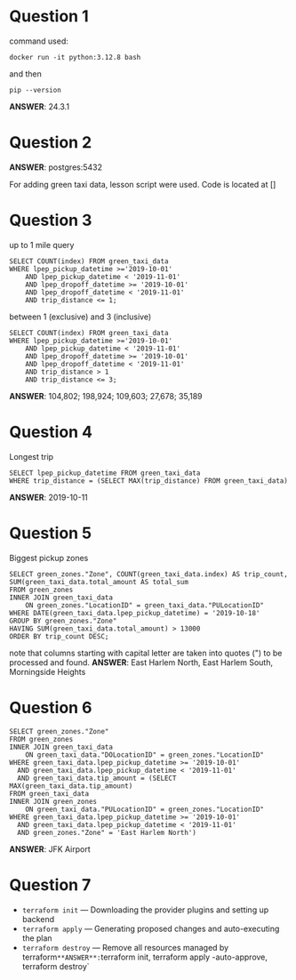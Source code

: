 # Question 1
command used: 
```
docker run -it python:3.12.8 bash
```
and then 
```
pip --version
```
**ANSWER**: 24.3.1

# Question 2
**ANSWER**: postgres:5432

For adding green taxi data, lesson script were used. Code is located at []
# Question 3
up to 1 mile query
```
SELECT COUNT(index) FROM green_taxi_data
WHERE lpep_pickup_datetime >='2019-10-01' 
    AND lpep_pickup_datetime < '2019-11-01'
    AND lpep_dropoff_datetime >= '2019-10-01' 
    AND lpep_dropoff_datetime < '2019-11-01'
    AND trip_distance <= 1;
```
between 1 (exclusive) and 3 (inclusive)
```
SELECT COUNT(index) FROM green_taxi_data 
WHERE lpep_pickup_datetime >='2019-10-01'
    AND lpep_pickup_datetime < '2019-11-01'
    AND lpep_dropoff_datetime >= '2019-10-01'
    AND lpep_dropoff_datetime < '2019-11-01' 
    AND trip_distance > 1
    AND trip_distance <= 3;
```
**ANSWER**: 104,802; 198,924; 109,603; 27,678; 35,189

# Question 4
Longest trip
```
SELECT lpep_pickup_datetime FROM green_taxi_data
WHERE trip_distance = (SELECT MAX(trip_distance) FROM green_taxi_data)
```
**ANSWER**: 2019-10-11
# Question 5
Biggest pickup zones
```
SELECT green_zones."Zone", COUNT(green_taxi_data.index) AS trip_count, SUM(green_taxi_data.total_amount AS total_sum
FROM green_zones
INNER JOIN green_taxi_data 
    ON green_zones."LocationID" = green_taxi_data."PULocationID"
WHERE DATE(green_taxi_data.lpep_pickup_datetime) = '2019-10-18'
GROUP BY green_zones."Zone"
HAVING SUM(green_taxi_data.total_amount) > 13000
ORDER BY trip_count DESC;
```
note that columns starting with capital letter are taken into quotes (") to be processed and found.
**ANSWER**: East Harlem North, East Harlem South, Morningside Heights

# Question 6
```
SELECT green_zones."Zone"
FROM green_zones
INNER JOIN green_taxi_data
	ON green_taxi_data."DOLocationID" = green_zones."LocationID"
WHERE green_taxi_data.lpep_pickup_datetime >= '2019-10-01'
  AND green_taxi_data.lpep_pickup_datetime < '2019-11-01'
  AND green_taxi_data.tip_amount = (SELECT MAX(green_taxi_data.tip_amount)
FROM green_taxi_data
INNER JOIN green_zones
    ON green_taxi_data."PULocationID" = green_zones."LocationID"
WHERE green_taxi_data.lpep_pickup_datetime >= '2019-10-01'
  AND green_taxi_data.lpep_pickup_datetime < '2019-11-01'
  AND green_zones."Zone" = 'East Harlem North')
```
**ANSWER**: JFK Airport

# Question 7
- `terraform init` — Downloading the provider plugins and setting up backend
- `terraform apply` — Generating proposed changes and auto-executing the plan
- `terraform destroy` — Remove all resources managed by terraform`
**ANSWER**: `terraform init, terraform apply -auto-approve, terraform destroy`

